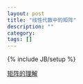 ```yaml
---
layout: post
title: "线性代数中的矩阵"
description: ""
category: 
tags: []
---
```

{% include JB/setup %}

[矩阵的理解](http://www.52cs.org/?p=175)
